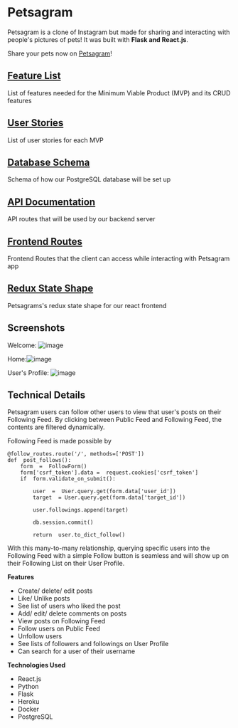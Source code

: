 # Petsagram

Petsagram is a clone of Instagram but made for sharing and interacting with people's pictures of pets! It was built with **Flask and React.js**.

Share your pets now on [Petsagram](https://petsagram-app.herokuapp.com/)!

## [Feature List](https://github.com/BrandonCope/insta_clone/wiki/MVP-Feature-List)

List of features needed for the Minimum Viable Product (MVP) and its CRUD features

## [User Stories](https://github.com/BrandonCope/insta_clone/wiki/User-Stories)

List of user stories for each MVP

## [Database Schema](https://github.com/BrandonCope/insta_clone/wiki/Database-Schema)

Schema of how our PostgreSQL database will be set up

## [API Documentation](https://github.com/BrandonCope/insta_clone/wiki/API-Documentation)

API routes that will be used by our backend server

## [Frontend Routes](https://github.com/BrandonCope/insta_clone/wiki/Frontend-Routes)

Frontend Routes that the client can access while interacting with Petsagram app

## [Redux State Shape](https://github.com/BrandonCope/insta_clone/wiki/Redux-State-Shape)

Petsagrams's redux state shape for our react frontend

## Screenshots

Welcome: ![image](https://user-images.githubusercontent.com/91238232/158043040-69ab2095-ad5b-4b14-9419-18c3a7a4b31e.png)

Home:![image](https://user-images.githubusercontent.com/91238232/158043071-b3c2b3e9-5e0e-4d1a-a4dd-e5f0ef244aa5.png)

User's Profile: ![image](https://user-images.githubusercontent.com/91238232/158043100-411260e6-407b-4ed3-a027-7e16ca804ee9.png)


## Technical Details
Petsagram users can follow other users to view that user's posts on their Following Feed. By clicking between Public Feed and Following Feed, the contents are filtered dynamically.

Following Feed is made possible by  

    @follow_routes.route('/', methods=['POST'])
    def  post_follows():
	    form  =  FollowForm()
	    form['csrf_token'].data =  request.cookies['csrf_token']
	    if  form.validate_on_submit():
	    
		    user  =  User.query.get(form.data['user_id'])
		    target  = User.query.get(form.data['target_id'])
		    
		    user.followings.append(target)
		    
		    db.session.commit()
		    
		    return  user.to_dict_follow()
With this many-to-many relationship, querying specific users into the Following Feed with a simple Follow button is seamless and will show up on their Following List on their User Profile.

**Features**

 - Create/ delete/ edit posts
 - Like/ Unlike posts
 - See list of users who liked the post
 - Add/ edit/ delete comments on posts
 - View posts on Following Feed
 - Follow users on Public Feed
 - Unfollow users
 - See lists of followers and followings on User Profile
 - Can search for a user of their username
 
**Technologies Used**

 - React.js
 - Python
 - Flask
 - Heroku
 - Docker
 - PostgreSQL
